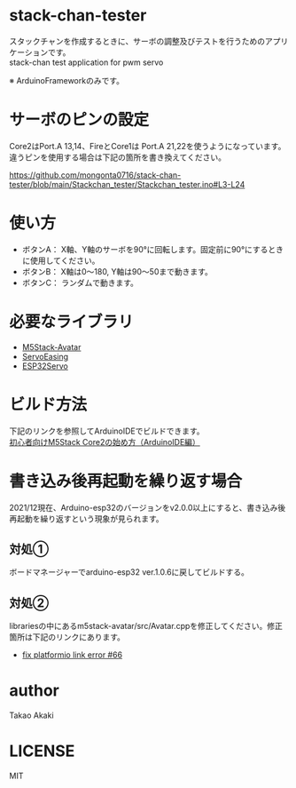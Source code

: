# stack-chan-tester
スタックチャンを作成するときに、サーボの調整及びテストを行うためのアプリケーションです。<br>
stack-chan test application for pwm servo

※ ArduinoFrameworkのみです。

# サーボのピンの設定
Core2はPort.A 13,14、FireとCore1は Port.A 21,22を使うようになっています。違うピンを使用する場合は下記の箇所を書き換えてください。

https://github.com/mongonta0716/stack-chan-tester/blob/main/Stackchan_tester/Stackchan_tester.ino#L3-L24

# 使い方
- ボタンA： X軸、Y軸のサーボを90°に回転します。固定前に90°にするときに使用してください。
- ボタンB： X軸は0〜180, Y軸は90〜50まで動きます。
- ボタンC： ランダムで動きます。

# 必要なライブラリ
- [M5Stack-Avatar](https://github.com/meganetaaan/m5stack-avatar)
- [ServoEasing](https://github.com/ArminJo/ServoEasing)
- [ESP32Servo](https://github.com/madhephaestus/ESP32Servo)

# ビルド方法
 下記のリンクを参照してArduinoIDEでビルドできます。<br>
 [初心者向けM5Stack Core2の始め方（ArduinoIDE編）](https://raspberrypi.mongonta.com/howto-start-m5stack-core2arduinoide/)

# 書き込み後再起動を繰り返す場合
 2021/12現在、Arduino-esp32のバージョンをv2.0.0以上にすると、書き込み後再起動を繰り返すという現象が見られます。

## 対処①
 ボードマネージャーでarduino-esp32 ver.1.0.6に戻してビルドする。

## 対処②
 librariesの中にあるm5stack-avatar/src/Avatar.cppを修正してください。修正箇所は下記のリンクにあります。
 - [fix platformio link error #66](https://github.com/meganetaaan/m5stack-avatar/pull/66/commits/f28efa87d482a730237565a666d67d7422e638f4)

# author
 Takao Akaki

# LICENSE
 MIT